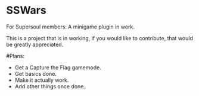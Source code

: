 # SSWars
For Supersoul members: A minigame plugin in work.

This is a project that is in working, if you would like to contribute, that would be greatly appreciated.

#Plans:
- Get a Capture the Flag gamemode.
- Get basics done.
- Make it actually work.
- Add other things once done.
